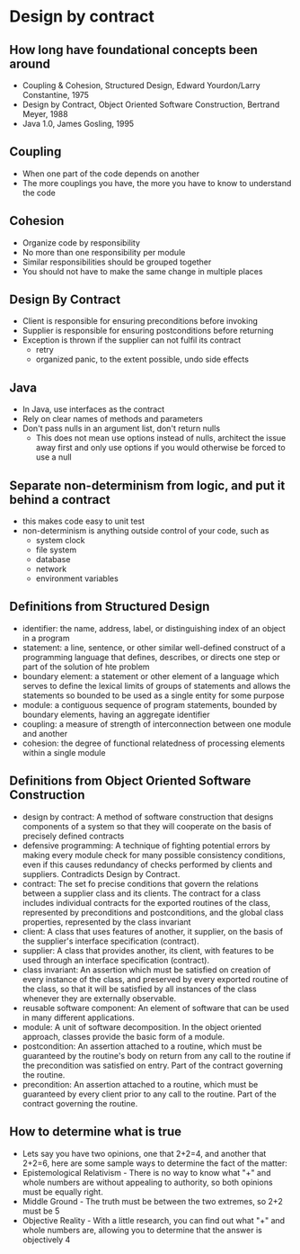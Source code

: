 # Design by contract

## How long have foundational concepts been around
- Coupling & Cohesion, Structured Design, Edward Yourdon/Larry Constantine, 1975
- Design by Contract, Object Oriented Software Construction, Bertrand Meyer, 1988
- Java 1.0, James Gosling, 1995

## Coupling
- When one part of the code depends on another
- The more couplings you have, the more you have to know to understand the code 

## Cohesion
- Organize code by responsibility
- No more than one responsibility per module
- Similar responsibilities should be grouped together
- You should not have to make the same change in multiple places

## Design By Contract
- Client is responsible for ensuring preconditions before invoking
- Supplier is responsible for ensuring postconditions before returning
- Exception is thrown if the supplier can not fulfil its contract
    - retry
    - organized panic, to the extent possible, undo side effects  

## Java
- In Java, use interfaces as the contract
- Rely on clear names of methods and parameters 
- Don't pass nulls in an argument list, don't return nulls
    - This does not mean use options instead of nulls, architect the issue away first and only use options if you would otherwise be forced to use a null

## Separate non-determinism from logic, and put it behind a contract
- this makes code easy to unit test
- non-determinism is anything outside control of your code, such as
    - system clock
    - file system
    - database
    - network
    - environment variables

## Definitions from Structured Design
- identifier: the name, address, label, or distinguishing index of an object in a program
- statement: a line, sentence, or other similar well-defined construct of a programming language that defines, describes, or directs one step or part of the solution of hte problem
- boundary element: a statement or other element of a language which serves to define the lexical limits of groups of statements and allows the statements so bounded to be used as a single entity for some purpose
- module: a contiguous sequence of program statements, bounded by boundary elements, having an aggregate identifier
- coupling: a measure of strength of interconnection between one module and another
- cohesion: the degree of functional relatedness of processing elements within a single module

## Definitions from Object Oriented Software Construction
- design by contract: A method of software construction that designs components of a system so that they will cooperate on the basis of precisely defined contracts
- defensive programming: A technique of fighting potential errors by making every module check for many possible consistency conditions, even if this causes redundancy of checks performed by clients and suppliers.  Contradicts Design by Contract.
- contract: The set fo precise conditions that govern the relations between a supplier class and its clients.  The contract for a class includes individual contracts for the exported routines of the class, represented by preconditions and postconditions, and the global class properties, represented by the class invariant 
- client: A class that uses features of another, it supplier, on the basis of the supplier's interface specification (contract).
- supplier: A class that provides another, its client, with features to be used through an interface specification (contract).
- class invariant: An assertion which must be satisfied on creation of every instance of the class, and preserved by every exported routine of the class, so that it will be satisfied by all instances of the class whenever they are externally observable.
- reusable software component: An element of software that can be used in many different applications. 
- module: A unit of software decomposition.  In the object oriented approach, classes provide the basic form of a module.
- postcondition: An assertion attached to a routine, which must be guaranteed by the routine's body on return from any call to the routine if the precondition was satisfied on entry.  Part of the contract governing the routine.
- precondition: An assertion attached to a routine, which must be guaranteed by every client prior to any call to the routine.  Part of the contract governing the routine.

## How to determine what is true
- Lets say you have two opinions, one that 2+2=4, and another that 2+2=6, here are some sample ways to determine the fact of the matter:
- Epistemological Relativism - There is no way to know what "+" and whole numbers are without appealing to authority, so both opinions must be equally right.
- Middle Ground - The truth must be between the two extremes, so 2+2 must be 5
- Objective Reality - With a little research, you can find out what "+" and whole numbers are, allowing you to determine that the answer is objectively 4
